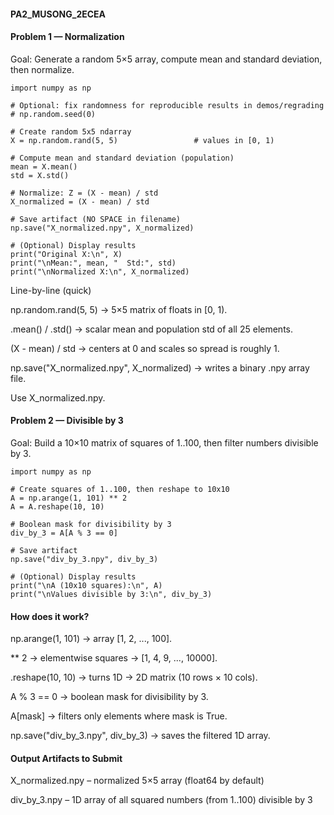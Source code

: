 #### PA2_MUSONG_2ECEA

#### Problem 1 — Normalization

Goal: Generate a random 5×5 array, compute mean and standard deviation, then normalize.

````
import numpy as np

# Optional: fix randomness for reproducible results in demos/regrading
# np.random.seed(0)

# Create random 5x5 ndarray
X = np.random.rand(5, 5)                 # values in [0, 1)

# Compute mean and standard deviation (population)
mean = X.mean()
std = X.std()

# Normalize: Z = (X - mean) / std
X_normalized = (X - mean) / std

# Save artifact (NO SPACE in filename)
np.save("X_normalized.npy", X_normalized)

# (Optional) Display results
print("Original X:\n", X)
print("\nMean:", mean, "  Std:", std)
print("\nNormalized X:\n", X_normalized)
````
Line-by-line (quick)

np.random.rand(5, 5) → 5×5 matrix of floats in [0, 1).

.mean() / .std() → scalar mean and population std of all 25 elements.

(X - mean) / std → centers at 0 and scales so spread is roughly 1.

np.save("X_normalized.npy", X_normalized) → writes a binary .npy array file.

Use X_normalized.npy.

#### Problem 2 — Divisible by 3

Goal: Build a 10×10 matrix of squares of 1..100, then filter numbers divisible by 3.

```
import numpy as np

# Create squares of 1..100, then reshape to 10x10
A = np.arange(1, 101) ** 2
A = A.reshape(10, 10)

# Boolean mask for divisibility by 3
div_by_3 = A[A % 3 == 0]

# Save artifact
np.save("div_by_3.npy", div_by_3)

# (Optional) Display results
print("\nA (10x10 squares):\n", A)
print("\nValues divisible by 3:\n", div_by_3)
````
#### How does it work?

np.arange(1, 101) → array [1, 2, ..., 100].

** 2 → elementwise squares → [1, 4, 9, ..., 10000].

.reshape(10, 10) → turns 1D → 2D matrix (10 rows × 10 cols).

A % 3 == 0 → boolean mask for divisibility by 3.

A[mask] → filters only elements where mask is True.

np.save("div_by_3.npy", div_by_3) → saves the filtered 1D array.

#### Output Artifacts to Submit

X_normalized.npy – normalized 5×5 array (float64 by default)

div_by_3.npy – 1D array of all squared numbers (from 1..100) divisible by 3
